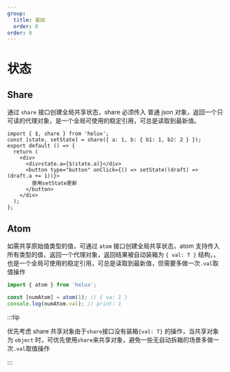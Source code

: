 ```yaml
---
group:
  title: 基础
  order: 0
order: 0
---
```


# 状态

## Share

通过 `share` 接口创建全局共享状态，share 必须传入 普通 json 对象，返回一个只可读的代理对象，是一个全局可使用的稳定引用，可总是读取到最新值。

```tsx
import { $, share } from 'helux';
const [state, setState] = share({ a: 1, b: { b1: 1, b2: 2 } });
export default () => {
  return (
    <div>
      <div>state.a={$(state.a)}</div>
      <button type="button" onClick={() => setState((draft) => (draft.a += 1))}>
        使用setState更新
      </button>
    </div>
  );
};
```

## Atom

如需共享原始值类型的值，可通过 `atom` 接口创建全局共享状态，atom 支持传入所有类型的值，返回一个代理对象，返回结果被自动装箱为 `{ val: T }` 结构，，也是一个全局可使用的稳定引用，可总是读取到最新值，但需要多做一次`.val`取值操作

```ts
import { atom } from 'helux';

const [numAtom] = atom(1); // { va: 1 }
console.log(numAtom.val); // print: 1
```

:::tip

优先考虑 share 共享对象由于`share`接口没有装箱`{val: T}` 的操作，当共享对象为 `object` 时，可优先使用`share`来共享对象，避免一些无自动拆箱的场景多做一次`.val`取值操作

:::
